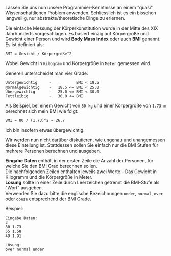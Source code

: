 Lassen Sie uns nun unsere Programmier-Kenntnisse an einem "quasi" Wissenschaftlichen Problem anwenden. 
Schliesslich ist es ein bisschen langweilig, nur abstrakte/theoretische Dinge zu erlernen. 

Die einfache Messung der Körperkonstitution wurde in der Mitte des XIX Jahrhunderts vorgeschlagen.
Es basiert einzig auf Körpergroße und Gewicht einer Person und wird **Body Mass Index** oder auch **BMI** genannt.
Es ist definiert als:

    BMI = Gesicht / Körpergröße^2

Wobei Gewicht in `Kilogram` und Körpergröße in `Meter` gemessen wird.

Generell unterscheidet man vier Grade:

    Untergewichtig     -           BMI < 18.5
    Normalgewichtig    -   18.5 <= BMI < 25.0
    Übergewichtig      -   25.0 <= BMI < 30.0
    Fettleibig         -   30.0 <= BMI

Als Beispiel, bei einem Gewicht von `80 kg` und einer Körpergroße von `1.73 m` berechnet sich mein BMI wie folgt:

    BMI = 80 / (1.73)^2 = 26.7

Ich bin insofern etwas übergewichtig.

Wir werden nun nicht darüber diskutieren, wie ungenau und unangemessen diese Einteilung ist. 
Stattdessen sollen Sie einfach nur die BMI Stufen für mehrere Personen berechnen und ausgeben. 

**Eingabe Daten** enthält in der ersten Zeile die Anzahl der Personen, für welche Sie den BMI Grad berechnen sollen.  
Die nachfolgenden Zeilen enthalten jeweils zwei Werte - Das Gewicht in Kilogramm und die Körpergröße in Meter.  
**Lösung** sollte in einer Zeile durch Leerzeichen getrennt die BMI-Stufe als "Wort" ausgeben.  
Verwenden Sie dazu bitte die englische Bezeichnungen `under`, `normal`, `over` oder `obese` entsprechend der BMI Grade.

Beispiel:

    Eingabe Daten:
    3
    80 1.73
    55 1.58
    49 1.91

    Lösung:
    over normal under
